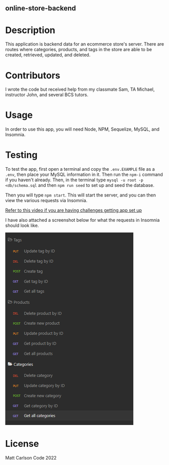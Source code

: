 ## online-store-backend

# Description
This application is backend data for an ecommerce store's server.  There are routes where categories, products, and tags in the store are able to be created, retrieved, updated, and deleted.

# Contributors
I wrote the code but received help from my classmate Sam, TA Michael, instructor John, and several BCS tutors.

# Usage
In order to use this app, you will need Node, NPM, Sequelize, MySQL, and Insomnia.  

# Testing
To test the app, first open a terminal and copy the ```.env.EXAMPLE``` file as a ```.env```, then place your MySQL information in it.  Then run the ```npm-i``` command if you haven't already.  Then, in the terminal type ```mysql -u root -p <db/schema.sql``` and then ```npm run seed``` to set up and seed the database.

Then you will type ```npm start```.  This will start the server, and you can then view the various requests via Insomnia.

[Refer to this video if you are having challenges getting app set up]()

I have also attached a screenshot below for what the requests in Insomnia should look like.

![Screenshot of Insomnia](BackendScreenshot.png)
# License
Matt Carlson Code 2022